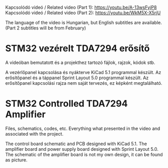 Kapcsolódó videó / Related video (Part 1): https://youtu.be/A-13wsFyjP8
Kapcsolódó videó / Related video (Part 2): https://youtu.be/WkM5X-X5rjU

The language of the video is Hungarian, but English subtitles are available. (Part 2 subtitles will be from February)


# STM32 vezérelt TDA7294 erősítő
A videóban bemutatott és a projekthez tartozó fájlok, rajzok, kódok stb.

A vezérlőpanel kapcsolása és nyákterve KiCad 5.1 programmal készült.
Az erősítőpanel és a táppanel Sprint Layout 5.0 programmal készült.
Az erősítőpanel kapcsolási rajza nem saját tervezés, ez képként megtalálható.


# STM32 Controlled TDA7294 Amplifier
Files, schematics, codes, etc. Everything what presented in the video and associated with the project.

The control board schematic and PCB designed with KiCad 5.1.
The amplifier board and power supply board designed with Sprint Layout 5.0.
The schematic of the amplifier board is not my own design, it can be found as picture.
